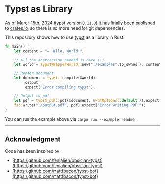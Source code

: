 # Typst as Library

As of March 15th, 2024 (typst version `0.11.0`) it has finally been published to [crates.io](https://crates.io/crates/typst), so there is no more need for git dependencies.

This repository shows how to use [typst](https://github.com/typst/typst) as a library in Rust.

```rust
fn main() {
    let content = "= Hello, World!";

    // All the abstraction needed is here (!)
    let world = TypstWrapperWorld::new("./examples".to_owned(), content.to_owned());

    // Render document
    let document = typst::compile(&world)
        .output
        .expect("Error compiling typst");

    // Output to pdf
    let pdf = typst_pdf::pdf(&document, &PdfOptions::default()).expect("Error exporting PDF");
    fs::write("./output.pdf", pdf).expect("Error writing PDF.");
}
```

You can run the example above via `cargo run --example readme`

---

## Acknowledgment

Code has been inspired by
- [https://github.com/fenjalien/obsidian-typst](https://github.com/fenjalien/obsidian-typst)
- [https://github.com/mattfbacon/typst-bot](https://github.com/mattfbacon/typst-bot)
